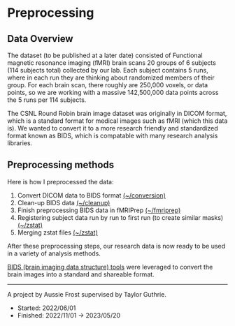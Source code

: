 # Preprocessing
## Data Overview
The dataset (to be published at a later date) consisted of Functional magnetic resonance imaging (fMRI) brain scans 20 groups of 6 subjects (114 subjects total) collected by our lab. Each subject contains 5 runs, where in each run they are thinking about randomized members of their group. For each brain scan, there roughly are 250,000 voxels, or data points, so we are working with a massive 142,500,000 data points across the 5 runs per 114 subjects.

The CSNL Round Robin brain image dataset was originally in DICOM format, which is a standard format for medical images such as fMRI (which this data is). We wanted to convert it to a more research friendly and standardized format known as BIDS, which is compatable with many research analysis libraries.

## Preprocessing methods
Here is how I preprocessed the data:

1. Convert DICOM data to BIDS format [(~/conversion)](https://github.com/austinfroste/round_robin_person_decoding/tree/main/preprocessing/conversion)
2. Clean-up BIDS data [(~/cleanup)](https://github.com/austinfroste/round_robin_person_decoding/tree/main/preprocessing/cleanup)
3. Finish preprocessing BIDS data in fMRIPrep [(~/fmriprep)](https://github.com/austinfroste/round_robin_person_decoding/tree/main/preprocessing/fmriprep)
4. Registering subject data run by run to first run (to create similar masks) [(~/zstat)](https://github.com/austinfroste/round_robin_person_decoding/tree/main/preprocessing/zstat)
5. Merging zstat files [(~/zstat)](https://github.com/austinfroste/round_robin_person_decoding/tree/main/preprocessing/zstat)

After these preprocessing steps, our research data is now ready to be used in a variety of analysis methods.

[BIDS (brain imaging data structure) tools](https://bids.neuroimaging.io/benefits) were leveraged to convert the brain images into a standard and shareable format.

- - - -

A project by Aussie Frost supervised by Taylor Guthrie.
* Started: 2022/06/01
* Finished: 2022/11/01 -> 2023/05/20
